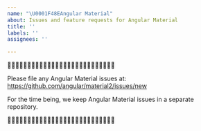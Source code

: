 ```yaml
---
name: "\U0001F48EAngular Material"
about: Issues and feature requests for Angular Material
title: ''
labels: ''
assignees: ''

---
```


🛑🛑🛑🛑🛑🛑🛑🛑🛑🛑🛑🛑🛑🛑🛑🛑🛑🛑🛑🛑🛑🛑🛑🛑🛑🛑🛑

Please file any Angular Material issues at: https://github.com/angular/material2/issues/new

For the time being, we keep Angular Material issues in a separate repository.

🛑🛑🛑🛑🛑🛑🛑🛑🛑🛑🛑🛑🛑🛑🛑🛑🛑🛑🛑🛑🛑🛑🛑🛑🛑🛑🛑
